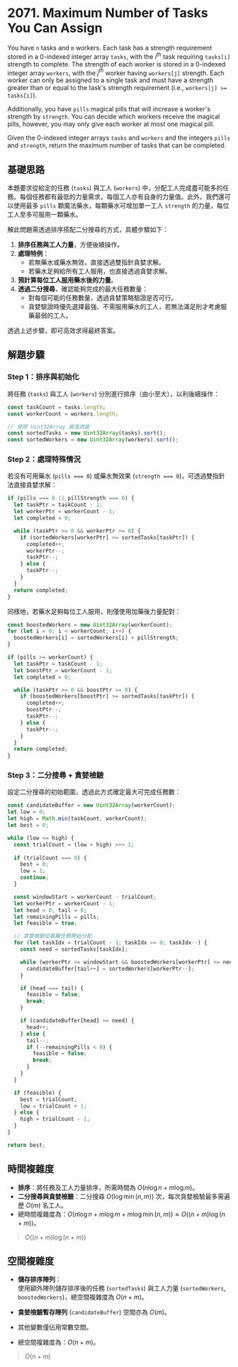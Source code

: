 # 2071. Maximum Number of Tasks You Can Assign

You have `n` tasks and `m` workers. 
Each task has a strength requirement stored in a 0-indexed integer array `tasks`, 
with the $i^{th}$ task requiring `tasks[i]` strength to complete. 
The strength of each worker is stored in a 0-indexed integer array `workers`, 
with the $j^{th}$ worker having `workers[j]` strength. 
Each worker can only be assigned to a single task and must have a strength greater than or equal to the task's strength requirement 
(i.e., `workers[j] >= tasks[i]`).

Additionally, you have `pills` magical pills that will increase a worker's strength by `strength`. 
You can decide which workers receive the magical pills, 
however, you may only give each worker at most one magical pill.

Given the 0-indexed integer arrays `tasks` and `workers` and 
the integers `pills` and `strength`, return the maximum number of tasks that can be completed.

## 基礎思路

本題要求從給定的任務 (`tasks`) 與工人 (`workers`) 中，分配工人完成盡可能多的任務。每個任務都有最低的力量需求，每個工人亦有自身的力量值。此外，我們還可以使用最多 `pills` 顆魔法藥水，每顆藥水可增加單一工人 `strength` 的力量，每位工人至多可服用一顆藥水。

解此問題需透過排序搭配二分搜尋的方式，具體步驟如下：

1. **排序任務與工人力量**，方便後續操作。
2. **處理特例**：
    - 若無藥水或藥水無效，直接透過雙指針貪婪求解。
    - 若藥水足夠給所有工人服用，也直接透過貪婪求解。
3. **預計算每位工人服用藥水後的力量**。
4. **透過二分搜尋**，確認能夠完成的最大任務數量：
    - 對每個可能的任務數量，透過貪婪策略驗證是否可行。
    - 貪婪驗證時優先選擇最強、不需服用藥水的工人，若無法滿足則才考慮服藥最弱的工人。

透過上述步驟，即可高效求得最終答案。

## 解題步驟

### Step 1：排序與初始化

將任務 (`tasks`) 與工人 (`workers`) 分別進行排序（由小至大），以利後續操作：

```typescript
const taskCount = tasks.length;
const workerCount = workers.length;

// 使用 Uint32Array 提高效能
const sortedTasks = new Uint32Array(tasks).sort();
const sortedWorkers = new Uint32Array(workers).sort();
```

### Step 2：處理特殊情況

若沒有可用藥水 (`pills === 0`) 或藥水無效果 (`strength === 0`)，可透過雙指針法直接貪婪求解：

```typescript
if (pills === 0 || pillStrength === 0) {
  let taskPtr = taskCount - 1;
  let workerPtr = workerCount - 1;
  let completed = 0;

  while (taskPtr >= 0 && workerPtr >= 0) {
    if (sortedWorkers[workerPtr] >= sortedTasks[taskPtr]) {
      completed++;
      workerPtr--;
      taskPtr--;
    } else {
      taskPtr--;
    }
  }
  return completed;
}
```

同樣地，若藥水足夠每位工人服用，則僅使用加藥後力量配對：

```typescript
const boostedWorkers = new Uint32Array(workerCount);
for (let i = 0; i < workerCount; i++) {
  boostedWorkers[i] = sortedWorkers[i] + pillStrength;
}

if (pills >= workerCount) {
  let taskPtr = taskCount - 1;
  let boostPtr = workerCount - 1;
  let completed = 0;

  while (taskPtr >= 0 && boostPtr >= 0) {
    if (boostedWorkers[boostPtr] >= sortedTasks[taskPtr]) {
      completed++;
      boostPtr--;
      taskPtr--;
    } else {
      taskPtr--;
    }
  }
  return completed;
}
```

### Step 3：二分搜尋 + 貪婪檢驗

設定二分搜尋的初始範圍，透過此方式確定最大可完成任務數：

```typescript
const candidateBuffer = new Uint32Array(workerCount);
let low = 0;
let high = Math.min(taskCount, workerCount);
let best = 0;

while (low <= high) {
  const trialCount = (low + high) >>> 1;
  
  if (trialCount === 0) {
    best = 0;
    low = 1;
    continue;
  }

  const windowStart = workerCount - trialCount;
  let workerPtr = workerCount - 1;
  let head = 0, tail = 0;
  let remainingPills = pills;
  let feasible = true;

  // 貪婪檢驗從最難任務開始分配
  for (let taskIdx = trialCount - 1; taskIdx >= 0; taskIdx--) {
    const need = sortedTasks[taskIdx];

    while (workerPtr >= windowStart && boostedWorkers[workerPtr] >= need) {
      candidateBuffer[tail++] = sortedWorkers[workerPtr--];
    }

    if (head === tail) {
      feasible = false;
      break;
    }

    if (candidateBuffer[head] >= need) {
      head++;
    } else {
      tail--;
      if (--remainingPills < 0) {
        feasible = false;
        break;
      }
    }
  }

  if (feasible) {
    best = trialCount;
    low = trialCount + 1;
  } else {
    high = trialCount - 1;
  }
}

return best;
```

## 時間複雜度

- **排序**：將任務及工人力量排序，所需時間為 $O(n\log n + m\log m)$。
- **二分搜尋與貪婪檢驗**：二分搜尋 $O(\log \min(n,m))$ 次，每次貪婪檢驗最多需遍歷 $O(m)$ 名工人。
- 總時間複雜度為：$O\bigl(n\log n + m\log m + m\log \min(n,m)\bigr) \approx O\bigl((n+m)\log(n+m)\bigr)$。

> $O\bigl((n+m)\log(n+m)\bigr)$

## 空間複雜度

- **儲存排序陣列**：  
  使用額外陣列儲存排序後的任務 (`sortedTasks`) 與工人力量 (`sortedWorkers`, `boostedWorkers`)，總空間複雜度為 $O(n+m)$。
- **貪婪檢驗暫存陣列** (`candidateBuffer`) 空間亦為 $O(m)$。
- 其他變數僅佔用常數空間。

- 總空間複雜度為：$O(n+m)$。

> $O(n+m)$
